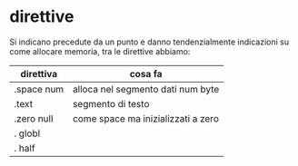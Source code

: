 # direttive
Si indicano precedute da un punto e danno tendenzialmente indicazioni su come allocare memoria, tra le direttive abbiamo:

direttiva | cosa fa
--- | ---
.space num | alloca nel segmento dati num byte
.text | segmento di testo
.zero null | come space ma inizializzati a zero
. globl | 
. half |


